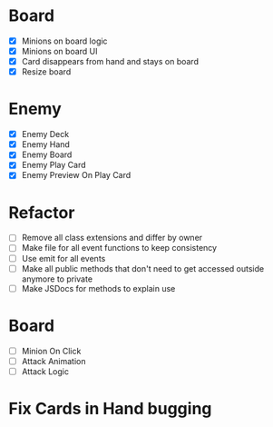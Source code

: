 # Board

- [x] Minions on board logic
- [x] Minions on board UI
- [x] Card disappears from hand and stays on board
- [x] Resize board

# Enemy

- [x] Enemy Deck
- [x] Enemy Hand
- [x] Enemy Board
- [x] Enemy Play Card
- [x] Enemy Preview On Play Card

# Refactor

- [ ] Remove all class extensions and differ by owner
- [ ] Make file for all event functions to keep consistency
- [ ] Use emit for all events
- [ ] Make all public methods that don't need to get accessed outside anymore to private
- [ ] Make JSDocs for methods to explain use

# Board

- [ ] Minion On Click
- [ ] Attack Animation
- [ ] Attack Logic

# Fix Cards in Hand bugging
